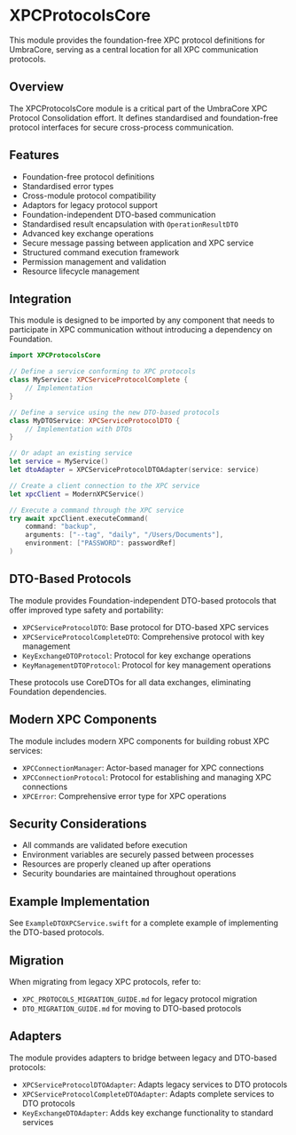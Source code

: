 # XPCProtocolsCore

This module provides the foundation-free XPC protocol definitions for UmbraCore, serving as a central location for all XPC communication protocols.

## Overview

The XPCProtocolsCore module is a critical part of the UmbraCore XPC Protocol Consolidation effort. It defines standardised and foundation-free protocol interfaces for secure cross-process communication.

## Features

- Foundation-free protocol definitions
- Standardised error types
- Cross-module protocol compatibility
- Adaptors for legacy protocol support
- Foundation-independent DTO-based communication
- Standardised result encapsulation with `OperationResultDTO`
- Advanced key exchange operations
- Secure message passing between application and XPC service
- Structured command execution framework
- Permission management and validation
- Resource lifecycle management

## Integration

This module is designed to be imported by any component that needs to participate in XPC communication without introducing a dependency on Foundation.

```swift
import XPCProtocolsCore

// Define a service conforming to XPC protocols
class MyService: XPCServiceProtocolComplete {
    // Implementation
}

// Define a service using the new DTO-based protocols
class MyDTOService: XPCServiceProtocolDTO {
    // Implementation with DTOs
}

// Or adapt an existing service
let service = MyService()
let dtoAdapter = XPCServiceProtocolDTOAdapter(service: service)

// Create a client connection to the XPC service
let xpcClient = ModernXPCService()

// Execute a command through the XPC service
try await xpcClient.executeCommand(
    command: "backup",
    arguments: ["--tag", "daily", "/Users/Documents"],
    environment: ["PASSWORD": passwordRef]
)
```

## DTO-Based Protocols

The module provides Foundation-independent DTO-based protocols that offer improved type safety and portability:

- `XPCServiceProtocolDTO`: Base protocol for DTO-based XPC services
- `XPCServiceProtocolCompleteDTO`: Comprehensive protocol with key management
- `KeyExchangeDTOProtocol`: Protocol for key exchange operations
- `KeyManagementDTOProtocol`: Protocol for key management operations

These protocols use CoreDTOs for all data exchanges, eliminating Foundation dependencies.

## Modern XPC Components

The module includes modern XPC components for building robust XPC services:

- `XPCConnectionManager`: Actor-based manager for XPC connections
- `XPCConnectionProtocol`: Protocol for establishing and managing XPC connections
- `XPCError`: Comprehensive error type for XPC operations

## Security Considerations

- All commands are validated before execution
- Environment variables are securely passed between processes
- Resources are properly cleaned up after operations
- Security boundaries are maintained throughout operations

## Example Implementation

See `ExampleDTOXPCService.swift` for a complete example of implementing the DTO-based protocols.

## Migration

When migrating from legacy XPC protocols, refer to:

- `XPC_PROTOCOLS_MIGRATION_GUIDE.md` for legacy protocol migration
- `DTO_MIGRATION_GUIDE.md` for moving to DTO-based protocols

## Adapters

The module provides adapters to bridge between legacy and DTO-based protocols:

- `XPCServiceProtocolDTOAdapter`: Adapts legacy services to DTO protocols
- `XPCServiceProtocolCompleteDTOAdapter`: Adapts complete services to DTO protocols
- `KeyExchangeDTOAdapter`: Adds key exchange functionality to standard services
